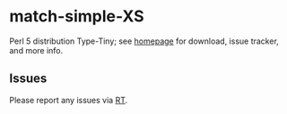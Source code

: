 # match-simple-XS

Perl 5 distribution Type-Tiny; see [homepage](https://metacpan.org/release/match-simple-XS)
for download, issue tracker, and more info.

## Issues

Please report any issues via [RT](https://rt.cpan.org/Dist/Display.html?Queue=match-simple-XS).
